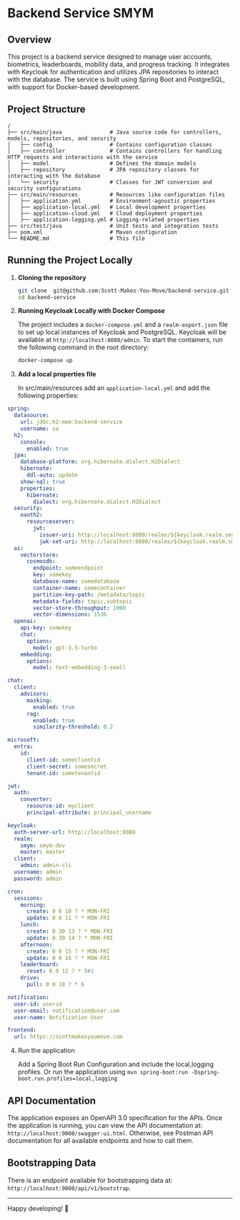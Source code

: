 # Backend Service SMYM

## Overview

This project is a backend service designed to manage user accounts, biometrics, leaderboards, mobility data, and progress tracking. It integrates with Keycloak for authentication and utilizes JPA repositories to interact with the database. The service is built using Spring Boot and PostgreSQL, with support for Docker-based development.

## Project Structure
```
/
├── src/main/java               # Java source code for controllers, models, repositories, and security
│   ├── config                  # Contains configuration classes
│   ├── controller              # Contains controllers for handling HTTP requests and interactions with the service
│   ├── model                   # Defines the domain models
│   ├── repository              # JPA repository classes for interacting with the database
│   └── security                # Classes for JWT conversion and security configurations
├── src/main/resources          # Resources like configuration files
│   ├── application.yml         # Environment-agnostic properties
│   ├── application-local.yml   # Local development properties
│   ├── application-cloud.yml   # Cloud deployment properties
│   ├── application-logging.yml # Logging-related properties
├── src/test/java               # Unit tests and integration tests
├── pom.xml                     # Maven configuration
└── README.md                   # This file
```

## Running the Project Locally

1. **Cloning the repository**
    ```bash
    git clone  git@github.com:Scott-Makes-You-Move/backend-service.git
    cd backend-service
    ```

2. **Running Keycloak Locally with Docker Compose**
    
    The project includes a `docker-compose.yml` and a `realm-export.json` file to set up local instances of Keycloak and PostgreSQL. Keycloak will be available at `http://localhost:8080/admin`. To start the containers, run the following command in the root directory:
    ```bash
    docker-compose up
    ````
3. **Add a local properties file**

    In src/main/resources add an `application-local.yml` and add the following properties:
```yaml
spring:
  datasource:
    url: jdbc:h2:mem:backend-service
    username: sa
  h2:
    console:
      enabled: true
  jpa:
    database-platform: org.hibernate.dialect.H2Dialect
    hibernate:
      ddl-auto: update
    show-sql: true
    properties:
      hibernate:
        dialect: org.hibernate.dialect.H2Dialect
  security:
    oauth2:
      resourceserver:
        jwt:
          issuer-uri: http://localhost:8080/realms/${keycloak.realm.smym}
          jwk-set-uri: http://localhost:8080/realms/${keycloak.realm.smym}/protocol/openid-connect/certs
  ai:
    vectorstore:
      cosmosdb:
        endpoint: someendpoint
        key: somekey
        database-name: somedatabase
        container-name: somecontainer
        partition-key-path: /metadata/topic
        metadata-fields: topic,subtopic
        vector-store-throughput: 1000
        vector-dimensions: 1536
  openai:
    api-key: somekey
    chat:
      options:
        model: gpt-3.5-turbo
    embedding:
      options:
        model: text-embedding-3-small

chat:
  client:
    advisors:
      masking:
        enabled: true
      rag:
        enabled: true
        similarity-threshold: 0.2

microsoft:
  entra:
    id:
      client-id: someclientid
      client-secret: somesecret
      tenant-id: sometenantid

jwt:
  auth:
    converter:
      resource-id: myclient
      principal-attribute: principal_username

keycloak:
  auth-server-url: http://localhost:8080
  realm:
    smym: smym-dev
    master: master
  client:
    admin: admin-cli
  username: admin
  password: admin

cron:
  sessions:
    morning:
      create: 0 0 10 ? * MON-FRI
      update: 0 0 11 ? * MON-FRI
    lunch:
      create: 0 30 13 ? * MON-FRI
      update: 0 30 14 ? * MON-FRI
    afternoon:
      create: 0 0 15 ? * MON-FRI
      update: 0 0 16 ? * MON-FRI
    leaderboard:
      reset: 0 0 12 ? * 5#1
    drive:
      pull: 0 0 18 ? * 6

notification:
  user-id: userid
  user-email: notification@user.com
  user-name: Notification User

frontend:
  url: https://scottmakesyoumove.com
```


4. Run the application

    Add a Spring Boot Run Configuration and include the local,logging profiles. Or run the application using `mvn spring-boot:run -Dspring-boot.run.profiles=local,logging`

## API Documentation
The application exposes an OpenAPI 3.0 specification for the APIs. Once the application is running, you can view the API documentation at: `http://localhost:9000/swagger-ui.html`. Otherwise, see Postman API documentation for all available endpoints and how to call them. 

## Bootstrapping Data
There is an endpoint available for bootstrapping data at: `http://localhost:9000/api/v1/bootstrap`.

---
Happy developing! 🚀
